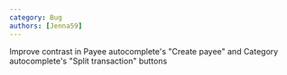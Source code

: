 ```yaml
---
category: Bug
authors: [Jenna59]
---
```


Improve contrast in Payee autocomplete's "Create payee" and Category autocomplete's "Split transaction" buttons